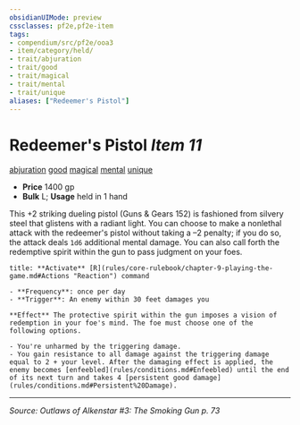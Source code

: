 ```yaml
---
obsidianUIMode: preview
cssclasses: pf2e,pf2e-item
tags:
- compendium/src/pf2e/ooa3
- item/category/held/
- trait/abjuration
- trait/good
- trait/magical
- trait/mental
- trait/unique
aliases: ["Redeemer's Pistol"]
---
```

# Redeemer's Pistol *Item 11*  
[abjuration](rules/traits/abjuration.md "Abjuration School Trait")  [good](rules/traits/good.md "Good Alignment Trait")  [magical](rules/traits/magical.md "Magical Item Trait")  [mental](rules/traits/mental.md "Mental Effect Trait")  [unique](rules/traits/unique.md "Unique Rarity Trait")  

- **Price** 1400 gp
- **Bulk** L; **Usage** held in 1 hand

This +2 striking dueling pistol (Guns & Gears 152) is fashioned from silvery steel that glistens with a radiant light. You can choose to make a nonlethal attack with the redeemer's pistol without taking a –2 penalty; if you do so, the attack deals `1d6` additional mental damage. You can also call forth the redemptive spirit within the gun to pass judgment on your foes.

```ad-embed-ability
title: **Activate** [R](rules/core-rulebook/chapter-9-playing-the-game.md#Actions "Reaction") command

- **Frequency**: once per day
- **Trigger**: An enemy within 30 feet damages you

**Effect** The protective spirit within the gun imposes a vision of redemption in your foe's mind. The foe must choose one of the following options.

- You're unharmed by the triggering damage.
- You gain resistance to all damage against the triggering damage equal to 2 + your level. After the damaging effect is applied, the enemy becomes [enfeebled](rules/conditions.md#Enfeebled) until the end of its next turn and takes 4 [persistent good damage](rules/conditions.md#Persistent%20Damage).
```


---
*Source: Outlaws of Alkenstar #3: The Smoking Gun p. 73*